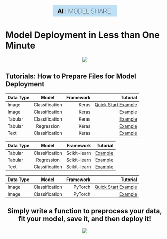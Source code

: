 <p align="center"><img width="40%" src="https://github.com/AIModelShare/aimodelshare/blob/master/docs/aimodshare_banner.jpg" /></p>

# Model Deployment in Less than One Minute
<p align="center"><img width="60%" src="https://aimodelsharecontent.s3.amazonaws.com/ModelDeploymentDiagram.jpeg" /></p>

## Tutorials: How to Prepare Files for Model Deployment
| Data Type   | Model           | Framework|Tutorial |
| ----------- |:---------------:| --------:| --------:|
| Image       | Classification  | Keras    |[Quick Start Example](https://github.com/AIModelShare/aimodelshare/blob/master/tutorials/notebooks/image_keras.ipynb) |
| Image       | Classification  | Keras    |[Example](https://github.com/AIModelShare/aimodelshare/blob/master/tutorials/notebooks/image_classification.ipynb) |
| Tabular     | Classification  | Keras    |[Example](https://github.com/AIModelShare/aimodelshare/blob/master/tutorials/notebooks/tabular_data_classification.ipynb) |
| Tabular     | Regression      | Keras    |[Example](https://github.com/AIModelShare/aimodelshare/blob/master/tutorials/notebooks/tabular_data_regression.ipynb) |
| Text        | Classification  | Keras    |[Example](https://github.com/AIModelShare/aimodelshare/blob/master/tutorials/notebooks/text_data_classification.ipynb) |

| Data Type   | Model           | Framework|Tutorial |
| ----------- |:---------------:| --------:| --------:|
| Tabular     | Classification  | Scikit-learn    |[Example](https://github.com/AIModelShare/aimodelshare/blob/master/tutorials/notebooks/tabular_sklearn_classification.ipynb) |
| Tabular     | Regression      | Scikit-learn    |[Example](https://github.com/AIModelShare/aimodelshare/blob/master/tutorials/notebooks/tabular_sklearn_regression.ipynb) |
| Text        | Classification  | Scikit-learn    |[Example](https://github.com/AIModelShare/aimodelshare/blob/master/tutorials/notebooks/text_sklearn_classification.ipynb) |

| Data Type   | Model           | Framework|Tutorial |
| ----------- |:---------------:| --------:| --------:|
| Image       | Classification  | PyTorch  |[Quick Start Example](https://github.com/AIModelShare/aimodelshare/blob/master/tutorials/notebooks/image_pytorch_classification_cifar.ipynb) |
| Image       | Classification  | PyTorch  |[Example](https://github.com/AIModelShare/aimodelshare/blob/master/tutorials/notebooks/image_pytorch_classification.ipynb) |
<h2 align="center">Simply write a function to preprocess your data, fit your model, save it, and then deploy it!</h2>
<p align="center"><img width="60%" src="https://aimodelsharecontent.s3.amazonaws.com/ModelandPreprocessorObjectPreparation.jpeg" /></p>
